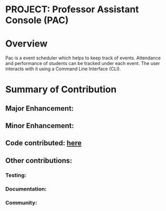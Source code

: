 # PROJECT: Professor Assistant Console (PAC)

# Overview

Pac is a event scheduler which helps to keep track of events. 
Attendance and performance of students can be tracked under each event. 
The user interacts with it using a Command Line Interface (CLI).

# Summary of Contribution

## Major Enhancement: 

## Minor Enhancement:

## Code contributed: [here](https://nus-cs2113-ay1920s2.github.io/tp-dashboard/#=undefined&search=benchan911)

## Other contributions:

### Testing:

### Documentation:

### Community: